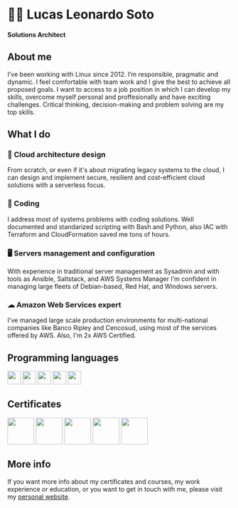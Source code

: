 # 👨‍💻 Lucas Leonardo Soto 
#### Solutions Architect

## About me
I’ve been working with Linux since 2012.
I’m responsible, pragmatic and dynamic.
I feel comfortable with team work and I give the
best to achieve all proposed goals.
I want to access to a job position in which I can
develop my skills, overcome myself personal
and proffesionally and have exciting challenges.
Critical thinking, decision-making and problem
solving are my top skills.


## What I do

### 📏 Cloud architecture design
From scratch, or even if it's about migrating legacy systems to the cloud, I can design and implement secure, resilient and cost-efficient cloud solutions with a serverless focus.

### 📃 Coding
I address most of systems problems with coding solutions. Well documented and standarized scripting with Bash and Python, also IAC with Terraform and CloudFormation saved me tons of hours.

### 🖥 Servers management and configuration
With experience in traditional server management as Sysadmin and with tools as Ansible, Saltstack, and AWS Systems Manager I'm confident in managing large fleets of Debian-based, Red Hat, and Windows servers.

### ☁ Amazon Web Services expert
I've managed large scale production environments for multi-national companies like Banco Ripley and Cencosud, using most of the services offered by AWS. Also, I'm 2x AWS Certified.


## Programming languages
<p float="left">
  <img src="https://sotolucas.com.ar/wp-content/uploads/bash.png" height="30" />
  <img src="https://sotolucas.com.ar/wp-content/uploads/python.png" height="30" /> 
  <img src="https://sotolucas.com.ar/wp-content/uploads/terraform.png" height="30" />
  <img src="https://sotolucas.com.ar/wp-content/uploads/go.png" height="30" />
  <img src="https://sotolucas.com.ar/wp-content/uploads/php.png" height="30" />
</p>

## Certificates
<p float="left">
  <img src="https://sotolucas.com.ar/wp-content/uploads/KCNA-Logo-300x300-1.png" height="60" />
  <img src="https://sotolucas.com.ar/wp-content/uploads/aws_solutions_architect_badge.png" height="60" /> 
  <img src="https://sotolucas.com.ar/wp-content/uploads/aws_cloud_practitioner_badge.png" height="60" />
  <img src="https://sotolucas.com.ar/wp-content/uploads/Remote-Worker-and-Virtual-Collaborator-Professional-Certificate.png" height="60" />
  <img src="https://sotolucas.com.ar/wp-content/uploads/Scrum-Foundation-Professional-Certificate.png" height="60" />
</p>

## More info
If you want more info about my certificates and courses, my work experience or education, or you want to get in touch with me, please visit my [personal website](https://sotolucas.com.ar/).
